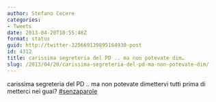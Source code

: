 ```yaml
---
author: Stefano Cecere
categories:
- Tweets
date: 2013-04-20T18:55:48Z
format: status
guid: http://twitter-325669139895164930-post
id: 4312
title: carissima segreteria del PD .. ma non potevate dim…
slug: /2013/04/20/carissima-segreteria-del-pd-ma-non-potevate-dim/
---
```


carissima segreteria del PD .. ma non potevate dimettervi tutti prima di metterci nei guai? [#senzaparole](http://twitter.com/search?q=%23senzaparole)